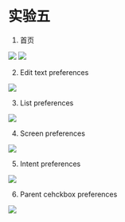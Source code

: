 # 实验五
1. 首页

![](assets/0_1.jpg)
![](assets/0_1.jpg)

2. Edit text preferences

![](assets/1.jpg)

3. List preferences

![](assets/2.jpg)

4. Screen preferences

![](assets/3.jpg)

5. Intent preferences

![](assets/4.jpg)

6. Parent cehckbox preferences

![](assets/5.jpg)
